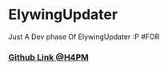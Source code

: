 # ElywingUpdater
Just A Dev phase Of ElywingUpdater :P
#FOR 
### [Github Link @H4PM](https://github.com/H4PM/Elywing)
